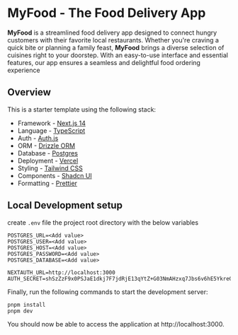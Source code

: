 <h1>MyFood - The Food Delivery App</h1>

<p>
<b>MyFood</b> is a streamlined food delivery app designed to connect hungry customers with their favorite local restaurants. Whether you're craving a quick bite or planning a family feast, <b>MyFood</b> brings a diverse selection of cuisines right to your doorstep. With an easy-to-use interface and essential features, our app ensures a seamless and delightful food ordering experience
</p>

## Overview

This is a starter template using the following stack:

- Framework - [Next.js 14](https://nextjs.org/)
- Language - [TypeScript](https://www.typescriptlang.org)
- Auth - [Auth.js](https://authjs.dev)
- ORM - [Drizzle ORM](https://orm.drizzle.team/learn)
- Database - [Postgres](https://vercel.com/postgres)
- Deployment - [Vercel](https://vercel.com/docs/concepts/next.js/overview)
- Styling - [Tailwind CSS](https://tailwindcss.com)
- Components - [Shadcn UI](https://ui.shadcn.com/)
- Formatting - [Prettier](https://prettier.io)

## Local Development setup

create `.env` file the project root directory with the below variables

```
POSTGRES_URL=<Add value>
POSTGRES_USER=<Add value>
POSTGRES_HOST=<Add value>
POSTGRES_PASSWORD=<Add value>
POSTGRES_DATABASE=<Add value>

NEXTAUTH_URL=http://localhost:3000
AUTH_SECRET=shSzZzF9x0PSJaE1dkj7F7jdRjE13qYtZ+G03NmAHzxq7Jbs6v6hE5Ykre0EcQLI
```

Finally, run the following commands to start the development server:

```
pnpm install
pnpm dev
```

You should now be able to access the application at http://localhost:3000.
